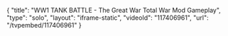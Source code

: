 {
    "title": "WW1 TANK BATTLE - The Great War Total War Mod Gameplay",
    "type": "solo",
    "layout": "iframe-static",
    "videoId": "117406961",
    "url": "\/tvpembed\/117406961"
}